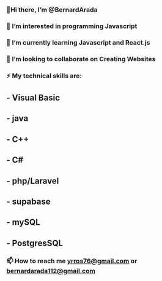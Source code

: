 ### 👋Hi there, I’m @BernardArada

### 👀 I’m interested in programming Javascript 

### 🌱 I’m currently learning Javascript and React.js

### 💞️ I’m looking to collaborate on Creating Websites

### ⚡ My technical skills are:
## - Visual Basic
## - java
## - C++
## - C#
## - php/Laravel

## - supabase
## - mySQL
## - PostgresSQL
### 📫 How to reach me yrros76@gmail.com or bernardarada112@gmail.com  
